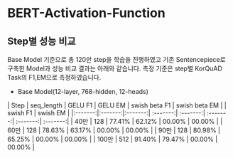 # BERT-Activation-Function


## Step별 성능 비교
Base Model 기준으로 총 120만 step을 학습을 진행하였고 기존 Sentencepiece로 구축한 Model과 성능 비교 결과는 아래와 같습니다. 측정 기준은 step별 KorQuAD Task의 F1,EM으로 측정하였습니다.
<br>

* Base Model(12-layer, 768-hidden, 12-heads)<br>

| Step | seq_length | GELU F1 | GELU EM | swish beta F1 | swish beta EM | | swish F1 | swish EM |
|:-------:|:-------:|:-------:| :-------:| :-------:| :-------:| :-------:| :-------:| 
| 40만 | 128 | 77.41% | 62.12% | 00.00% | 00.00% |
| 60만 | 128 |  78.63% | 63.17% | 00.00% | 00.00% |
| 90만 | 128 |  80.98% | 65.25% | 00.00% | 00.00% |
| 100만 | 512 | 91.40% | 79.47% | 00.00% | 00.00% |
